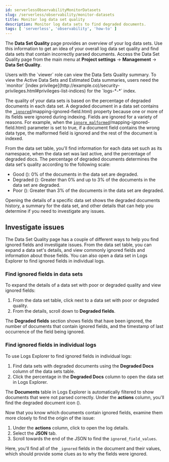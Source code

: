 ```yaml
---
id: serverlessObservabilityMonitorDatasets
slug: /serverless/observability/monitor-datasets
title: Monitor log data set quality
description: Monitor log data sets to find degraded documents.
tags: [ 'serverless', 'observability', 'how-to' ]
---
```


<p><DocBadge template="beta" /></p>

The **Data Set Quality** page provides an overview of your log data sets.
Use this information to get an idea of your overall log data set quality and find data sets that contain incorrectly parsed documents.
Access the Data Set Quality page from the main menu at **Project settings** → **Management** → **Data Set Quality**.

<DocImage size="2" url="../images/logs-dataset-overview.png" alt="Screen capture of the data set overview" />

<DocCallOut title="Requirements">
  Users with the `viewer` role can view the Data Sets Quality summary. To view the Active Data Sets and Estimated Data summaries, users need the `monitor` [index privilege](http://example.co)/security-privileges.html#privileges-list-indices) for the `logs-*-*` index.
</DocCallOut>

The quality of your data sets is based on the percentage of degraded documents in each data set.
A degraded document in a data set contains the [`_ignored`](http://example.co)/mapping-ignored-field.html) property because one or more of its fields were ignored during indexing.
Fields are ignored for a variety of reasons.
For example, when the [`ignore_malformed`](http://example.co)/mapping-ignored-field.html) parameter is set to true, if a document field contains the wrong data type, the malformed field is ignored and the rest of the document is indexed.

From the data set table, you'll find information for each data set such as its namespace, when the data set was last active, and the percentage of degraded docs.
The percentage of degraded documents determines the data set's quality according to the following scale:

* Good (<DocImage flatImage alt="Good icon" url="../images/green-dot-icon.png" />): 0% of the documents in the data set are degraded.
* Degraded (<DocImage flatImage alt="Degraded icon" url="../images/yellow-dot-icon.png" />): Greater than 0% and up to 3% of the documents in the data set are degraded.
* Poor (<DocImage flatImage alt="Poor icon" url="../images/red-dot-icon.png" />): Greater than 3% of the documents in the data set are degraded.

Opening the details of a specific data set shows the degraded documents history, a summary for the data set, and other details that can help you determine if you need to investigate any issues.

## Investigate issues
The Data Set Quality page has a couple of different ways to help you find ignored fields and investigate issues.
From the data set table, you can expand a data set's details, and view commonly ignored fields and information about those fields.
You can also open a data set in Logs Explorer to find ignored fields in individual logs.

### Find ignored fields in data sets
To expand the details of a data set with poor or degraded quality and view ignored fields:

1. From the data set table, click <DocIcon type="expand" title="expand icon" /> next to a data set with poor or degraded quality.
1. From the details, scroll down to **Degraded fields**.

The **Degraded fields** section shows fields that have been ignored, the number of documents that contain ignored fields, and the timestamp of last occurrence of the field being ignored.

### Find ignored fields in individual logs
To use Logs Explorer to find ignored fields in individual logs:

1. Find data sets with degraded documents using the **Degraded Docs** column of the data sets table.
1. Click the percentage in the **Degraded Docs** column to open the data set in Logs Explorer.

The **Documents** table in Logs Explorer is automatically filtered to show documents that were not parsed correctly.
Under the **actions** column, you'll find the degraded document icon (<DocIcon type="indexClose" title="degraded document icon" />).

Now that you know which documents contain ignored fields, examine them more closely to find the origin of the issue:

1. Under the **actions** column, click <DocIcon type="expand" title="expand icon" /> to open the log details.
1. Select the **JSON** tab.
1. Scroll towards the end of the JSON to find the `ignored_field_values`.

Here, you'll find all of the `_ignored` fields in the document and their values, which should provide some clues as to why the fields were ignored.